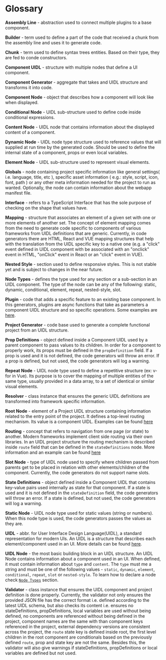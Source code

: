 # Glossary

**Assembly Line** - abstraction used to connect multiple plugins to a base component.

**Builder** - term used to define a part of the code that received a chunk from the assembly line and uses it to generate code.

**Chunk** - term used to define syntax trees entities. Based on their type, they are fed to conde constructors.

**Component UIDL** - structure with multiple nodes that define a UI component.

**Component Generator** - aggregate that takes and UIDL structure and transforms it into code.

**Component Node** - object that describes how a component will look like when displayed.

**Conditional Node** - UIDL sub-structure used to define code inside conditional expressions.

**Content Node** - UIDL node that contains information about the displayed content of a component.

**Dynamic Node** - UIDL node type structure used to reference values that will supplied at run time by the generated code. Should be used to define the internal state of a component, props or even local variables.

**Element Node** - UIDL sub-structure used to represent visual elements.

**Globals** - node containing project specific information like general settings( i.e. language, title, etc ), specific asset information ( e.g.: style, script, icon, font, path ) or any other meta information needed for the project to run as wanted. Optionally, the node can contain information about the webapp manifest file.

**Interface** - refers to a TypeScript Interface that has the sole purpose of checking on the shape that values have.

**Mapping** - structure that associates an element of a given set with one or more elements of another set. The concept of element mapping comes from the need to generate code specific to components of various frameworks from UIDL definitions that are generic. Currently, in code generators there are HTML, React and VUE mapping structures that help with the translation from the UIDL specific key to a native one (e.g. a "click" event defined in UIDL component with be associated with an "onclick" event in HTML, "onClick" event in React or an "click" event in VUE).

**Nested Style** - section used to define responsive styles. This is not stable yet and is subject to changes in the near future.

**Node Types** - defines the type used for any section or a sub-section in an UIDL component. The type of the node can be any of the following: static, dynamic, conditional, element, repeat, nested-style, slot.

**Plugin** - code that adds a specific feature to an existing base component. In this generators, plugins are async functions that take as parameters a component UIDL structure and so specific operations. Some examples are [here](/component-generators/plugins.html).

**Project Generator** - code base used to generate a complete functional project from an UIDL structure.

**Prop Definitions** - object defined inside a Component UIDL used by a parent component to pass values to its children. In order for a component to properly work, its props must be defined in the `propDefinition` field. If a prop is used and it is not defined, the code generators will throw an error. If a prop is defined, but not used, the code generators will log a warning.

**Repeat Node** - UIDL node type used to define a repetitive structure (ex: v-for in Vue). Its purpose is to cover the mapping of multiple entities of the same type, usually provided in a data array, to a set of identical or similar visual elements.

**Resolver** - class instance that ensures the generic UIDL definitions are transformed into framework specific information.

**Root Node** - element of a Project UIDL structure containing information related to the entry point of the project. It defines a top-level routing mechanism. Its value is a component UIDL. Examples can be found [here](/uidl/#routing)

**Routing** - concept that refers to navigation from one page (or state) to another. Modern frameworks implement client side routing via their own libraries. In an UIDL project structure the routing mechanism is described inside `route` field that can be defined in the `stateDefinitions` node. More information and an example can be found [here](/uidl/#routing)

**Slot Node** - type of UIDL node used to specify where children passed from parents get to be placed in relation with other elements/children of the component. Currently, the code generators do not support name slots.

**State Definitions** - object defined inside a Component UIDL that contains key-value pairs used internally as state for that component. If a state is used and it is not defined in the `stateDefinition` field, the code generators will throw an error. If a state is defined, but not used, the code generators will log a warning.

**Static Node** - UIDL node type used for static values (string or numbers). When this node type is used, the code generators passes the values as they are.

**UIDL** - abbr. for User Interface Design Language(UIDL), a standard representation for modern UIs. An UIDL is a structure that describes each element/component used in an UI. More details can be found [here](/uidl/).

**UIDL Node** - the most basic building block in an UIDL structure. An UIDL Node contains information about a component used in an UI. When defined, it must contain information about `type` and `content`. The `type` must me a string and must be one of the following values - `static`, `dynamic`, `element`, `conditional`, `repeat`, `slot` or `nested-style`. To learn how to declare a node check [`Node Types`](/uidl/#node-types) section.

**Validator** - class instance that ensures the UIDL component and project definition is done properly. Currently, the validator not only ensures the provided JSON file has the correct format i.e. defined according to the latest UIDL schema, but also checks its content i.e. ensures no stateDefinitions, propDefinitions, local variables are used without being defined, no components are referenced without being defined in the project, component names are the same with than component keys referenced in the project, external dependency versions are consistent across the project, the `route` state key is defined inside root, the first level children in the root component are conditionals based on the previously defined `route`, prop and state key are not the same. Besides this, the validator will also give warnings if stateDefinitions, propDefinitions or local variables are defined but not used.

